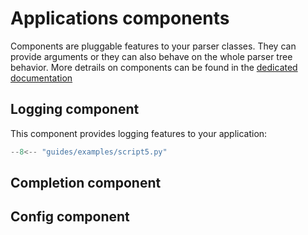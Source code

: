 # Applications components

Components are pluggable features to your parser classes. They can provide
arguments or they can also behave on the whole parser tree behavior. More
detrails on components can be found in the [dedicated documentation]()


## Logging component

This component provides logging features to your application:

``` python title="script5.py" linenums="1"
--8<-- "guides/examples/script5.py"
```

## Completion component

## Config component